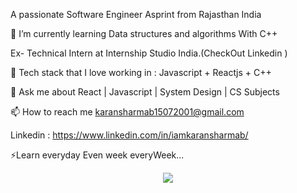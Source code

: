 A passionate Software Engineer Asprint from Rajasthan India
                                        
🔭 I’m currently learning Data structures and algorithms With C++

Ex- Technical Intern at Internship Studio India.(CheckOut Linkedin )

🌱 Tech stack that I love working in : Javascript + Reactjs + C++

💬 Ask me about React | Javascript | System Design | CS Subjects

📫 How to reach me karansharmab15072001@gmail.com

Linkedin : https://www.linkedin.com/in/iamkaransharmab/


⚡Learn everyday Even week everyWeek...

 
  <div id="header" align="center">
  <img src="https://media.giphy.com/media/RbDKaczqWovIugyJmW/giphy.gif" width="full"/>
</div>
